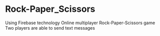 # Rock-Paper_Scissors
Using Firebase technology
Online multiplayer Rock-Paper-Scissors game <br />
Two players are able to send text messages
